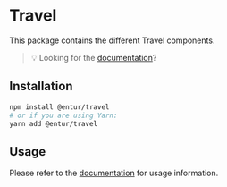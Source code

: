 # Travel

This package contains the different Travel components.

> 💡 Looking for the [documentation](https://design.entur.org/komponenter/)?

## Installation

```sh
npm install @entur/travel
# or if you are using Yarn:
yarn add @entur/travel
```

## Usage

Please refer to the [documentation](https://design.entur.org/komponenter/) for usage information.
